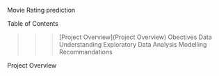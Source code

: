 Movie Rating prediction
  
Table of Contents
>>> [Project Overview](Project Overview)
>>> Obectives
>>> Data Understanding
>>> Exploratory Data Analysis
>>> Modelling
>>> Recommandations



Project Overview








